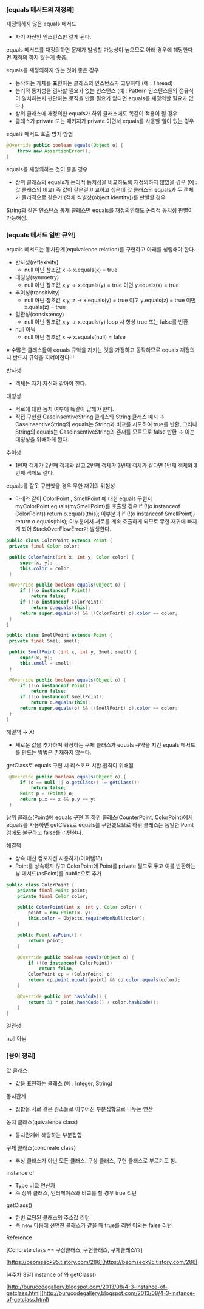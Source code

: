 ### [equals 메서드의 재정의]

재정의하지 않은 equals 메서드

- 자기 자신인 인스턴스만 같게 된다.

equals 메서드를 재정의하면 문제가 발생할 가능성이 높으므로 아래 경우에 해당한다면 재정의 하지 않는게 좋음.

equals를 재정의하지 않는 것이 좋은 경우

- 동작하는 개체를 표현하는 클래스의 인스턴스가 고유하다 (예 : Thread)
- 논리적 동치성을 검사할 필요가 없는 인스턴스 (예 : Pattern 인스턴스들의 정규식이 일치하는지 판단하는 로직을 만들 필요가 없다면 equals를 재정의할 필요가 없다.)
- 상위 클래스에 재정의한 equals가 하위 클래스에도 똑같이 적용이 될 경우
- 클래스가 private 또는 패키지가 private 이면서 equals를 사용할 일이 없는 경우

equals 메서드 호출 방지 방법

```java
@Override public boolean equals(Object o) {
	throw new AssertionError();
}
```

equals를 재정의하는 것이 좋을 경우

- 상위 클래스의 equals가 논리적 동치성을 비교하도록 재정의하지 않았을 경우 (예 : 값 클래스의 비교) 즉 값이 같은걸 비교하고 싶은데 값 클래스의 equals가 두 객체가 물리적으로 같은가 (객체 식별성(object identity))를 판별할 경우

String과 같은 인스턴스 통재 클래스면 equals를 재정의안해도 논리적 동치성 판별이 가능해짐.

### [equals 메서드 일반 규약]

equals 메서드는 동치관계(equivalence relation)를 구현하고 아래를 성립해야 한다.

- 반사성(reflexivity)
    - null 아닌 참조값 x → x.equals(x) = true
- 대칭성(symmetry)
    - null 아닌 참조값 x,y → x.equals(y) = true 이면 y.equals(x) = true
- 추이성(transitivity)
    - null 아닌 참조값 x,y, z → x.equals(y) = true 이고 y.equals(z) = true 이면 x.quals(z) = true
- 일관성(consistency)
    - null 아닌 참조값 x,y → x.equals(y) loop 시 항상 true 또는 false를 반환
- null 아님
    - null 아닌 참조값 x → x.equals(null) = false

※ 수많은 클래스들이 equals 규악을 지키는 것을 가정하고 동작하므로 equals 재정의시 반드시 규약을 지켜야한다!!!

반사성

- 객체는 자기 자신과 같아야 한다.

대칭성

- 서로에 대한 동치 여부에 똑같이 답해야 한다.
- 직접 구현한 CaseInsentiveString 클래스와 String 클래스 예시 → CaseInsentiveString의 equals는 String과 비교를 시도하여 true를 반환, 그러나 String의 equals는 CaseInsentiveString의 존재를 모르므로 false 반환 → 이는 대칭성을 위배하게 된다.

추이성

- 1번째 객체가 2번째 객체와 같고 2번째 객체가 3번째 객체가 같다면 1번째 객체와 3번째 객체도 같다.

equals를 잘못 구현했을 경우 무한 재귀의 위험성

- 아래와 같이  ColorPoint , SmellPoint 에 대한 equals 구현시 myColorPoint.equals(mySmellPoint)를 호출할 경우 if (!(o instanceof ColorPoint)) return o.equals(this); 이부분과  if (!(o instanceof SmellPoint)) return o.equals(this); 이부분에서 서로를 계속 호출하게 되므로 무한 재귀에 빠지게 되어 StackOverFlowError가 발생한다.

```java
public class ColorPoint extends Point {
 private final Color color;

 public ColorPoint(int x, int y, Color color) {
     super(x, y);
     this.color = color;
 }

 @Override public boolean equals(Object o) {
     if (!(o instanceof Point))
         return false;
     if (!(o instanceof ColorPoint))
         return o.equals(this);
     return super.equals(o) && ((ColorPoint) o).color == color;
 }
}

public class SmellPoint extends Point {
 private final Smell smell;

 public SmellPoint (int x, int y, Smell smell) {
     super(x, y);
     this.smell = smell;
 }

 @Override public boolean equals(Object o) {
     if (!(o instanceof Point))
         return false;
     if (!(o instanceof SmellPoint))
         return o.equals(this);
     return super.equals(o) && ((SmellPoint) o).color == color;
 }
}
```

해결책 → X!

- 새로운 값을 추가하며 확장하는 구체 클래스가 equals 규약을 지킨 equals 메서드를 만드는 방법은 존재하지 않는다.

getClass로 equals 구현 시 리스코프 치환 원칙이 위배됨

```java
 @Override public boolean equals(Object o) {
     if (o == null || o.getClass() != getClass())
         return false;
     Point p = (Point) o;
     return p.x == x && p.y == y;
 }
```

상위 클래스(Point)에 equals 구현 후 하위 클래스(CounterPoint, ColorPoint)에서 equals를 사용하면 getClass로 equals를 구현했으므로 하위 클래스는 동일한 Point 임에도 불구하고 false를 리턴한다.

해결책

- 상속 대신 컴포지션 사용하기(아이템18)
- Point를 상속하지 않고 ColorPoint에 Point를 private 필드로 두고 이를 반환하는 뷰 메서드(asPoint)를 public으로 추가

```java
public class ColorPoint {
    private final Point point;
    private final Color color;

    public ColorPoint(int x, int y, Color color) {
        point = new Point(x, y);
        this.color = Objects.requireNonNull(color);
    }

    public Point asPoint() {
        return point;
    }

    @Override public boolean equals(Object o) {
        if (!(o instanceof ColorPoint))
            return false;
        ColorPoint cp = (ColorPoint) o;
        return cp.point.equals(point) && cp.color.equals(color);
    }

    @Override public int hashCode() {
        return 31 * point.hashCode() + color.hashCode();
    }
}
```

일관성

null 아님

### [용어 정리]

값 클래스

- 값을 표현하는 클래스 (예 : Integer, String)

동치관계

- 집합을 서로 같은 원소들로 이루어진 부분집합으로 나누는 연산

동치 클래스(quivalence class)

- 동치관계에 해당하는 부분집합

구체 클래스(concreate class)

- 추상 클래스가 아닌 모든 클래스. 구상 클래스, 구현 클래스로 부르기도 함.

instance of

- Type 비교 연산자
- 즉 상위 클래스, 인터페이스와 비교를 할 경우 true 리턴

getClass()

- 한번 로딩된 클래스의 주소값 리턴
- 즉 new 다음에 선언한 클래스가 같을 때 true를 리턴 이외는 false 리턴

Reference

[Concrete class == 구상클래스, 구현클래스, 구체클래스??]

[https://beomseok95.tistory.com/286](https://beomseok95.tistory.com/286)

[4주차 3일] instance of 와 getClass()

[http://burucodegallery.blogspot.com/2013/08/4-3-instance-of-getclass.html](http://burucodegallery.blogspot.com/2013/08/4-3-instance-of-getclass.html)
